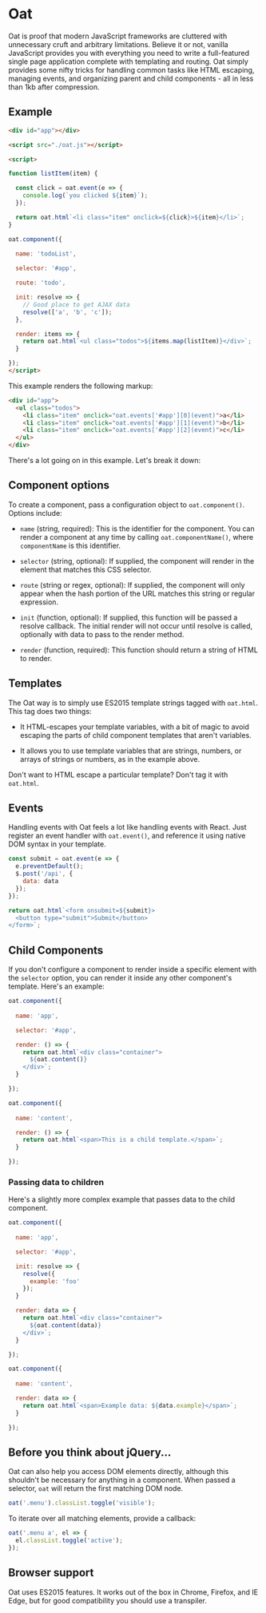# Oat

Oat is proof that modern JavaScript frameworks are cluttered with unnecessary cruft and arbitrary limitations. Believe it or not, vanilla JavaScript provides you with everything you need to write a full-featured single page application complete with templating and routing. Oat simply provides some nifty tricks for handling common tasks like HTML escaping, managing events, and organizing parent and child components - all in less than 1kb after compression.

## Example

```html
<div id="app"></div>

<script src="./oat.js"></script>

<script>

function listItem(item) {

  const click = oat.event(e => {
    console.log(`you clicked ${item}`);
  });

  return oat.html`<li class="item" onclick=${click}>${item}</li>`;
}

oat.component({
  
  name: 'todoList',

  selector: '#app',

  route: 'todo',

  init: resolve => {
    // Good place to get AJAX data
    resolve(['a', 'b', 'c']);
  },

  render: items => {
    return oat.html`<ul class="todos">${items.map(listItem)}</div>`;
  }

});
</script>
```

This example renders the following markup:

```html
<div id="app">
  <ul class="todos">
    <li class="item" onclick="oat.events['#app'][0](event)">a</li>
    <li class="item" onclick="oat.events['#app'][1](event)">b</li>
    <li class="item" onclick="oat.events['#app'][2](event)">c</li>
  </ul>
</div>
```

There's a lot going on in this example. Let's break it down:

## Component options

To create a component, pass a configuration object to `oat.component()`. Options include:

- `name` (string, required): This is the identifier for the component. You can render a component at any time by calling `oat.componentName()`, where `componentName` is this identifier.

- `selector` (string, optional): If supplied, the component will render in the element that matches this CSS selector.

- `route` (string or regex, optional): If supplied, the component will only appear when the hash portion of the URL matches this string or regular expression.

- `init` (function, optional): If supplied, this function will be passed a resolve callback. The initial render will not occur until resolve is called, optionally with data to pass to the render method.

- `render` (function, required): This function should return a string of HTML to render.

## Templates

The Oat way is to simply use ES2015 template strings tagged with `oat.html`. This tag does two things:

- It HTML-escapes your template variables, with a bit of magic to avoid escaping the parts of child component templates that aren't variables. 

- It allows you to use template variables that are strings, numbers, or arrays of strings or numbers, as in the example above.

Don't want to HTML escape a particular template? Don't tag it with `oat.html`.

## Events

Handling events with Oat feels a lot like handling events with React. Just register an event handler with `oat.event()`, and reference it using native DOM syntax in your template.

```javascript
const submit = oat.event(e => {
  e.preventDefault();
  $.post('/api', {
    data: data
  });
});

return oat.html`<form onsubmit=${submit}>
  <button type="submit">Submit</button>
</form>`;
```

## Child Components

If you don't configure a component to render inside a specific element with the `selector` option, you can render it inside any other component's template. Here's an example:

```javascript
oat.component({
  
  name: 'app',

  selector: '#app',

  render: () => {
    return oat.html`<div class="container">
      ${oat.content()}
    </div>`;
  }

});

oat.component({
  
  name: 'content',

  render: () => {
    return oat.html`<span>This is a child template.</span>`;
  }

});
```

### Passing data to children

Here's a slightly more complex example that passes data to the child component.

```javascript
oat.component({
  
  name: 'app',

  selector: '#app',

  init: resolve => {
    resolve({
      example: 'foo'
    });
  }

  render: data => {
    return oat.html`<div class="container">
      ${oat.content(data)}
    </div>`;
  }

});

oat.component({
  
  name: 'content',

  render: data => {
    return oat.html`<span>Example data: ${data.example}</span>`;
  }

});
```
## Before you think about jQuery...

Oat can also help you access DOM elements directly, although this shouldn't be necessary for anything in a component. When passed a selector, `oat` will return the first matching DOM node.

```javascript
oat('.menu').classList.toggle('visible');
```

To iterate over all matching elements, provide a callback:

```javascript
oat('.menu a', el => {
  el.classList.toggle('active');
});
```

## Browser support

Oat uses ES2015 features. It works out of the box in Chrome, Firefox, and IE Edge, but for good compatibility you should use a transpiler. 
